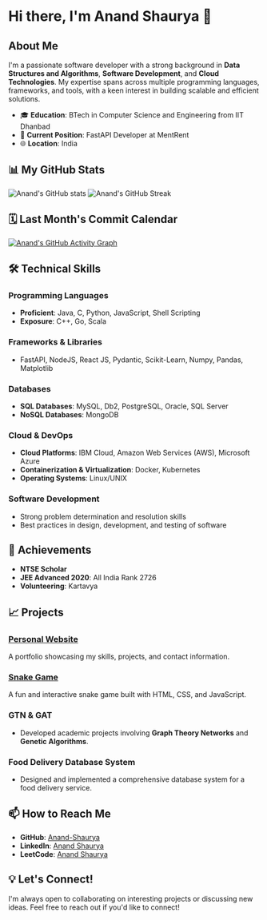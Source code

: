 # Hi there, I'm Anand Shaurya 👋

## About Me

I'm a passionate software developer with a strong background in **Data Structures and Algorithms**, **Software Development**, and **Cloud Technologies**. My expertise spans across multiple programming languages, frameworks, and tools, with a keen interest in building scalable and efficient solutions.

- 🎓 **Education**: BTech in Computer Science and Engineering from IIT Dhanbad
- 💼 **Current Position**: FastAPI Developer at MentRent
- 🌐 **Location**: India


## 📊 My GitHub Stats

![Anand's GitHub stats](https://github-readme-stats.vercel.app/api?username=Anand-Shaurya&show_icons=true&theme=radical)
![Anand's GitHub Streak](https://github-readme-streak-stats.herokuapp.com/?user=Anand-Shaurya&theme=radical)


## 🗓 Last Month's Commit Calendar

[![Anand's GitHub Activity Graph](https://github-readme-activity-graph.cyclic.app/graph?username=Anand-Shaurya&theme=react-dark&area=true)](https://github.com/Ashutosh00710/github-readme-activity-graph)


## 🛠 Technical Skills

### Programming Languages
- **Proficient**: Java, C, Python, JavaScript, Shell Scripting
- **Exposure**: C++, Go, Scala

### Frameworks & Libraries
- FastAPI, NodeJS, React JS, Pydantic, Scikit-Learn, Numpy, Pandas, Matplotlib

### Databases
- **SQL Databases**: MySQL, Db2, PostgreSQL, Oracle, SQL Server
- **NoSQL Databases**: MongoDB

### Cloud & DevOps
- **Cloud Platforms**: IBM Cloud, Amazon Web Services (AWS), Microsoft Azure
- **Containerization & Virtualization**: Docker, Kubernetes
- **Operating Systems**: Linux/UNIX

### Software Development
- Strong problem determination and resolution skills
- Best practices in design, development, and testing of software

## 🌟 Achievements

- **NTSE Scholar**
- **JEE Advanced 2020**: All India Rank 2726
- **Volunteering**: Kartavya

## 📈 Projects

### [Personal Website](http://anandshaurya.online/)
A portfolio showcasing my skills, projects, and contact information.

### [Snake Game](http://snakegamebyanand.s3-website.ap-south-1.amazonaws.com/)
A fun and interactive snake game built with HTML, CSS, and JavaScript.

### GTN & GAT
- Developed academic projects involving **Graph Theory Networks** and **Genetic Algorithms**.
  
### Food Delivery Database System
- Designed and implemented a comprehensive database system for a food delivery service.

## 📫 How to Reach Me

- **GitHub**: [Anand-Shaurya](https://github.com/Anand-Shaurya)
- **LinkedIn**: [Anand Shaurya](https://www.linkedin.com/in/anand-shaurya-a50676200/)
- **LeetCode**: [Anand Shaurya](https://leetcode.com/u/anand525shaurya/)

## 💡 Let's Connect!

I'm always open to collaborating on interesting projects or discussing new ideas. Feel free to reach out if you'd like to connect!

